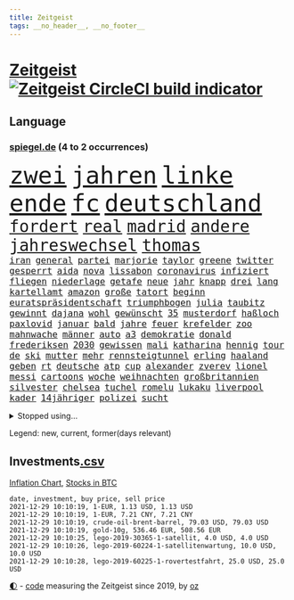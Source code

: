 ```yaml
---
title: Zeitgeist
tags: __no_header__, __no_footer__
---
```


# [Zeitgeist](https://oliz.io/zeitgeist/) [![Zeitgeist CircleCI build indicator](https://circleci.com/gh/ooz/zeitgeist.svg?style=shield)](https://circleci.com/gh/ooz/zeitgeist)

## Language

<h3><a href="https://www.spiegel.de" target="_blank">spiegel.de</a> (4 to 2 occurrences)</h3>
<p style="font-family:monospace">
<span style="font-size:32pt"><a href="news_links.html#zwei" class="current">zwei</a></span>
<span style="font-size:32pt"><a href="news_links.html#jahren" class="current">jahren</a></span>
<span style="font-size:32pt"><a href="news_links.html#linke" class="current">linke</a></span>
<span style="font-size:32pt"><a href="news_links.html#ende" class="current">ende</a></span>
<span style="font-size:32pt"><a href="news_links.html#fc" class="current">fc</a></span>
<span style="font-size:32pt"><a href="news_links.html#deutschland" class="current">deutschland</a></span>
<br>
<span style="font-size:22pt"><a href="news_links.html#fordert" class="current">fordert</a></span>
<span style="font-size:22pt"><a href="news_links.html#real" class="current">real</a></span>
<span style="font-size:22pt"><a href="news_links.html#madrid" class="current">madrid</a></span>
<span style="font-size:22pt"><a href="news_links.html#andere" class="current">andere</a></span>
<span style="font-size:22pt"><a href="news_links.html#jahreswechsel" class="current">jahreswechsel</a></span>
<span style="font-size:22pt"><a href="news_links.html#thomas" class="current">thomas</a></span>
<br>
<span style="font-size:12pt"><a href="news_links.html#iran" class="current">iran</a></span>
<span style="font-size:12pt"><a href="news_links.html#general" class="current">general</a></span>
<span style="font-size:12pt"><a href="news_links.html#partei" class="current">partei</a></span>
<span style="font-size:12pt"><a href="news_links.html#marjorie" class="new">marjorie</a></span>
<span style="font-size:12pt"><a href="news_links.html#taylor" class="current">taylor</a></span>
<span style="font-size:12pt"><a href="news_links.html#greene" class="new">greene</a></span>
<span style="font-size:12pt"><a href="news_links.html#twitter" class="current">twitter</a></span>
<span style="font-size:12pt"><a href="news_links.html#gesperrt" class="current">gesperrt</a></span>
<span style="font-size:12pt"><a href="news_links.html#aida" class="current">aida</a></span>
<span style="font-size:12pt"><a href="news_links.html#nova" class="new">nova</a></span>
<span style="font-size:12pt"><a href="news_links.html#lissabon" class="current">lissabon</a></span>
<span style="font-size:12pt"><a href="news_links.html#coronavirus" class="current">coronavirus</a></span>
<span style="font-size:12pt"><a href="news_links.html#infiziert" class="current">infiziert</a></span>
<span style="font-size:12pt"><a href="news_links.html#fliegen" class="current">fliegen</a></span>
<span style="font-size:12pt"><a href="news_links.html#niederlage" class="current">niederlage</a></span>
<span style="font-size:12pt"><a href="news_links.html#getafe" class="new">getafe</a></span>
<span style="font-size:12pt"><a href="news_links.html#neue" class="current">neue</a></span>
<span style="font-size:12pt"><a href="news_links.html#jahr" class="current">jahr</a></span>
<span style="font-size:12pt"><a href="news_links.html#knapp" class="current">knapp</a></span>
<span style="font-size:12pt"><a href="news_links.html#drei" class="current">drei</a></span>
<span style="font-size:12pt"><a href="news_links.html#lang" class="current">lang</a></span>
<span style="font-size:12pt"><a href="news_links.html#kartellamt" class="new">kartellamt</a></span>
<span style="font-size:12pt"><a href="news_links.html#amazon" class="current">amazon</a></span>
<span style="font-size:12pt"><a href="news_links.html#große" class="current">große</a></span>
<span style="font-size:12pt"><a href="news_links.html#tatort" class="current">tatort</a></span>
<span style="font-size:12pt"><a href="news_links.html#beginn" class="current">beginn</a></span>
<span style="font-size:12pt"><a href="news_links.html#euratspräsidentschaft" class="new">euratspräsidentschaft</a></span>
<span style="font-size:12pt"><a href="news_links.html#triumphbogen" class="new">triumphbogen</a></span>
<span style="font-size:12pt"><a href="news_links.html#julia" class="current">julia</a></span>
<span style="font-size:12pt"><a href="news_links.html#taubitz" class="new">taubitz</a></span>
<span style="font-size:12pt"><a href="news_links.html#gewinnt" class="current">gewinnt</a></span>
<span style="font-size:12pt"><a href="news_links.html#dajana" class="new">dajana</a></span>
<span style="font-size:12pt"><a href="news_links.html#wohl" class="current">wohl</a></span>
<span style="font-size:12pt"><a href="news_links.html#gewünscht" class="new">gewünscht</a></span>
<span style="font-size:12pt"><a href="news_links.html#35" class="current">35</a></span>
<span style="font-size:12pt"><a href="news_links.html#musterdorf" class="new">musterdorf</a></span>
<span style="font-size:12pt"><a href="news_links.html#haßloch" class="new">haßloch</a></span>
<span style="font-size:12pt"><a href="news_links.html#paxlovid" class="current">paxlovid</a></span>
<span style="font-size:12pt"><a href="news_links.html#januar" class="current">januar</a></span>
<span style="font-size:12pt"><a href="news_links.html#bald" class="current">bald</a></span>
<span style="font-size:12pt"><a href="news_links.html#jahre" class="current">jahre</a></span>
<span style="font-size:12pt"><a href="news_links.html#feuer" class="current">feuer</a></span>
<span style="font-size:12pt"><a href="news_links.html#krefelder" class="new">krefelder</a></span>
<span style="font-size:12pt"><a href="news_links.html#zoo" class="current">zoo</a></span>
<span style="font-size:12pt"><a href="news_links.html#mahnwache" class="new">mahnwache</a></span>
<span style="font-size:12pt"><a href="news_links.html#männer" class="current">männer</a></span>
<span style="font-size:12pt"><a href="news_links.html#auto" class="current">auto</a></span>
<span style="font-size:12pt"><a href="news_links.html#a3" class="current">a3</a></span>
<span style="font-size:12pt"><a href="news_links.html#demokratie" class="current">demokratie</a></span>
<span style="font-size:12pt"><a href="news_links.html#donald" class="current">donald</a></span>
<span style="font-size:12pt"><a href="news_links.html#frederiksen" class="current">frederiksen</a></span>
<span style="font-size:12pt"><a href="news_links.html#2030" class="current">2030</a></span>
<span style="font-size:12pt"><a href="news_links.html#gewissen" class="current">gewissen</a></span>
<span style="font-size:12pt"><a href="news_links.html#mali" class="current">mali</a></span>
<span style="font-size:12pt"><a href="news_links.html#katharina" class="current">katharina</a></span>
<span style="font-size:12pt"><a href="news_links.html#hennig" class="new">hennig</a></span>
<span style="font-size:12pt"><a href="news_links.html#tour" class="current">tour</a></span>
<span style="font-size:12pt"><a href="news_links.html#de" class="current">de</a></span>
<span style="font-size:12pt"><a href="news_links.html#ski" class="current">ski</a></span>
<span style="font-size:12pt"><a href="news_links.html#mutter" class="current">mutter</a></span>
<span style="font-size:12pt"><a href="news_links.html#mehr" class="current">mehr</a></span>
<span style="font-size:12pt"><a href="news_links.html#rennsteigtunnel" class="new">rennsteigtunnel</a></span>
<span style="font-size:12pt"><a href="news_links.html#erling" class="current">erling</a></span>
<span style="font-size:12pt"><a href="news_links.html#haaland" class="current">haaland</a></span>
<span style="font-size:12pt"><a href="news_links.html#geben" class="current">geben</a></span>
<span style="font-size:12pt"><a href="news_links.html#rt" class="current">rt</a></span>
<span style="font-size:12pt"><a href="news_links.html#deutsche" class="current">deutsche</a></span>
<span style="font-size:12pt"><a href="news_links.html#atp" class="current">atp</a></span>
<span style="font-size:12pt"><a href="news_links.html#cup" class="current">cup</a></span>
<span style="font-size:12pt"><a href="news_links.html#alexander" class="current">alexander</a></span>
<span style="font-size:12pt"><a href="news_links.html#zverev" class="current">zverev</a></span>
<span style="font-size:12pt"><a href="news_links.html#lionel" class="current">lionel</a></span>
<span style="font-size:12pt"><a href="news_links.html#messi" class="current">messi</a></span>
<span style="font-size:12pt"><a href="news_links.html#cartoons" class="current">cartoons</a></span>
<span style="font-size:12pt"><a href="news_links.html#woche" class="current">woche</a></span>
<span style="font-size:12pt"><a href="news_links.html#weihnachten" class="current">weihnachten</a></span>
<span style="font-size:12pt"><a href="news_links.html#großbritannien" class="current">großbritannien</a></span>
<span style="font-size:12pt"><a href="news_links.html#silvester" class="current">silvester</a></span>
<span style="font-size:12pt"><a href="news_links.html#chelsea" class="current">chelsea</a></span>
<span style="font-size:12pt"><a href="news_links.html#tuchel" class="current">tuchel</a></span>
<span style="font-size:12pt"><a href="news_links.html#romelu" class="current">romelu</a></span>
<span style="font-size:12pt"><a href="news_links.html#lukaku" class="current">lukaku</a></span>
<span style="font-size:12pt"><a href="news_links.html#liverpool" class="current">liverpool</a></span>
<span style="font-size:12pt"><a href="news_links.html#kader" class="current">kader</a></span>
<span style="font-size:12pt"><a href="news_links.html#14jähriger" class="current">14jähriger</a></span>
<span style="font-size:12pt"><a href="news_links.html#polizei" class="current">polizei</a></span>
<span style="font-size:12pt"><a href="news_links.html#sucht" class="current">sucht</a></span>
</p>
<details>
<summary>Stopped using...</summary>
<p class="former" style="font-size:12pt">
co₂(437) positionen(437) 39(436) behandlung(436) bewerber(436) coronalockdown(436) diskussion(436) festnahme(436) juventus(436) microsoft(436) rad(436) schwarzen(436) turin(436) usaußenminister(436) zentrale(436) 5(435) ankündigung(435) astrazeneca(435) beantragen(435) erntet(435) frankfurter(435) klimaneutral(435) richten(435) sparen(435) angriffen(434) bekannten(434) fenster(434) gefährden(434) geschaffen(434) internationaler(434) kandidatin(434) razzia(434) regionen(434) ärmere(434) autohersteller(433) bedrohung(433) beeinflussen(433) beschwerde(433) bewegung(433) diesel(433) eingeschränkt(433) heiko(433) hinweisen(433) lady(433) nazis(433) schrieb(433) sicherheitsbehörden(433) sofort(433) versorgt(433) weltkrieg(433) wen(433) führende(432) gedacht(432) haseloff(432) lager(432) locker(432) neuem(432) usbürger(432) vorschläge(432) weitergehen(432) amsterdam(431) anspruch(431) eindruck(431) einstieg(431) fortschritt(431) fuß(431) gegenseitig(431) leere(431) melanie(431) negativ(431) statement(431) versehentlich(431) angeordnet(430) drehen(430) eskalation(430) krankenhäusern(430) schröder(430) schwedische(430) tagelang(430) unbekannten(430) zahlung(430) überzeugen(430) anerkennung(429) durchsetzen(429) eindämmen(429) figuren(429) geklärt(429) gesteht(429) hollywood(429) londoner(429) märz(429) noten(429) partner(429) publikum(429) schwierigkeiten(429) tourismus(429) welchem(429) arbeiter(428) brücke(428) ecuador(428) eintracht(428) einzelnen(428) ford(428) geduld(428) gleichberechtigung(428) jüngeren(428) nationen(428) notruf(428) rat(428) rechts(428) ringt(428) schwarzer(428) sibirien(428) sperre(428) untersuchungshaft(428) vereinten(428) verpassen(428) verwendet(428) wald(428) weltweite(428) zeuge(428) alex(427) bewährung(427) bildung(427) black(427) fanexperten(427) hauses(427) karriereberaterin(427) kompliziert(427) kostet(427) kräftig(427) marcel(427) namens(427) nürnberg(427) politisch(427) revolution(427) seehofer(427) spekulationen(427) tests(427) tippen(427) trainiert(427) unerwartet(427) verlangen(427) verschiebt(427) wehrte(427) äußerst(427) überschattet(427) anwälte(426) benzin(426) breit(426) ersetzen(426) figur(426) ifoindex(426) langsam(426) usschauspielerin(426) 52(425) gereist(425) impfbereitschaft(425) michelle(425) mode(425) mutige(425) paderborn(425) radfahrer(425) schottland(425) steuert(425) verbrechen(425) 32(424) besseren(424) besucher(424) ecken(424) endspiel(424) engagement(424) priester(424) sensation(424) anlass(423) europäer(423) förderung(423) behinderung(422) bekämpft(422) fit(422) moskaus(422) neustart(422) verschwiegen(422) ausgerufen(421) eigentümer(421) kultur(421) menschenleben(421) modell(421) optimistisch(421) regierungspartei(421) rollen(421) studieren(421) tauchen(421) anja(420) aufgetreten(420) belege(420) drohe(420) kranke(420) vorstellen(420) einheitliche(419) frachter(419) goldenen(419) kilometern(419) nordirland(419) skepsis(419) spotify(419) weckt(419) datenanalyse(418) jerusalem(418) sportlich(418) torhüter(418) braunschweig(417) aktivistin(416) befeuern(416) küstenwache(416) lernt(416) reichsten(416) bushido(415) eklat(415) tatverdächtigen(415) 81(414) ministerium(414) zurückgegangen(414) alice(413) erderwärmung(413) finanzierung(413) griechische(413) prognosen(413) nationalteam(412) dir(411) matthew(411) monats(411) wünsche(411) defensive(410) klarer(410) stiegen(410) träume(410) zuschauern(410) amerikas(409) behalten(409) konsum(409) le(409) coronaschutz(408) hohem(408) migration(408) wirtschaftswachstum(408) niedrigere(407) rasen(407) wiener(407) nasa(406) aufgetaucht(405) rechtsstreit(405) falscher(404) platzverweis(404) popstar(404) landung(403) läden(403) psychisch(403) sichert(403) ausrüstung(402) drin(402) hilfen(402) beauftragt(401) erstickt(401) ball(400) chats(400) verheerend(400) sinkende(399) umfragewerte(399) doping(398) thüringer(398) verfassungsgericht(398) weitermachen(398) grünenchefin(397) schützt(397) neymar(396) ungeklärt(395) angezeigt(394) bangen(394) riesiges(394) jones(393) schätzen(393) türen(391) sammelte(390) ursprünglich(390) geht's(388) wiedergewählt(388) strategisch(387) verhinderte(387) beobachtung(386) verpasste(386) normalerweise(385) vorgenommen(385) entspannt(384) kontert(383) teuren(383) björn(382) bbc(381) empfangen(380) erreger(380) verpflichten(380) weidel(380) annäherung(379) aktive(378) voraussichtlich(377) coronafolgen(375) nationalsozialismus(375) antony(373) blinken(373) kehren(371) rache(371) versicherer(370) höcke(369) renommierten(369) strukturen(369) heimsieg(367) aggressiv(366) trugen(365) darmstadt(364) abgabe(363) ärmelkanal(362) theoretisch(361) aufheben(358) biontech/pfizer(357) eingetroffen(354) sachen(353) badenwürttembergischen(350) befunden(350) katzen(349) berühmtes(347) ereignet(341) kreuzung(327) 95(323) tübinger(322) geheimen(319) flächendeckend(315) afrikanische(310) estland(310) vormarsch(309) unwahrscheinlich(307) bundesweiten(304) potenziell(302) behindern(301) belästigt(301) california(301) bewerben(299) stören(297) 53jähriger(294) ausländer(290) direkten(290) 20jährige(288) beunruhigt(288) j(288) kryptowährungen(288) schätzungen(286) finanziellen(284) worüber(283) notstand(281) urteile(279) freigabe(278) konzerte(278) krimi(278) objekte(278) kriege(277) missbrauchsvorwürfen(276) wildnis(276) gregor(267) strecken(267) nationaler(265) bargeld(261) geschützte(261) nordwesten(261) realistisch(260) lacht(259) bildzeitung(258) provider(258) prozessauftakt(252) asyl(250) scharfen(245) berechtigt(243) kühl(239) airline(236) erwachsen(233) zufriedener(233) erschüttern(232) financial(232) label(226) neudelhi(222) jubel(220) spritzen(219) bka(217) machtoptionen(217) raumfahrt(215) 2045(213) 25jährige(211) genossen(203) autofahrern(202) ängste(202) hardliner(201) ticket(199) vorgang(199) dorthin(194) einwanderer(194) gekentert(191) bezeichnen(190) lago(190) maggiore(190) karim(189) berchtesgaden(188) 01(186) allgegenwärtig(186) umfang(186) fünfjähriger(184) kinderimpfung(184) unschuldig(183) benzinpreise(182) befragung(179) lokal(178) träumt(178) 86(177) aggressiver(177) jamaika(177) knochen(176) 23jähriger(175) erhöhte(175) mangelnden(174) sechzigerjahre(174) tragweite(174) britischem(173) stehe(173) beihilfe(172) versichert(172) brannte(171) hebel(171) hunderttausenden(171) jon(171) sichere(171) zeugnis(171) alzheimer(170) anführer(170) anpassen(170) ähnliches(170) merkwürdigen(169) ansprechen(168) forscherteam(168) ramos(167) entstehung(164) befassen(163) altenberger(162) atomgespräche(162) britney(162) millionenentschädigung(162) spears(162) irre(161) fratzscher(160) geldwäsche(160) 9(159) akademie(159) auslaufen(159) süddeutschland(159) wissenschaften(159) 160(158) coronafall(158) dick(158) diwchef(158) düster(158) hindukusch(157) heiraten(156) stufen(156) heim(155) partnerschaft(155) mächtigen(154) batterien(153) karlsruher(153) fashion(151) sperrung(151) sprunghaft(151) roter(150) vermeintlicher(150) wunderkind(150) tugenden(149) überdosis(149) 25jähriger(147) kürzen(147) strikten(147) häufigsten(146) unterzogen(146) verdrängt(145) evakuierung(144) beatles(143) las(143) vegas(143) abschiebungen(142) leistete(142) lieferengpässen(142) oberbayern(142) kreißsaal(140) nbastar(140) schutzmaßnahmen(140) observatorium(139) theorien(138) charlottesville(137) impfzahlen(137) nothilfe(137) raser(137) hochwasser(136) hochwasserkatastrophe(136) komfort(136) 210(135) selfie(135) dfbfrauen(133) maurer(132) zerstörten(132) fluten(131) kulisse(131) schwerelosigkeit(131) ernannt(129) halbleiter(129) kohl(129) archäologen(128) coronagipfel(128) kollision(128) afghanen(127) freedom(127) lautete(127) norwegischen(126) verbannt(126) 240(124) schwach(124) abzugeben(123) eindeutigen(123) preisanstieg(123) boxer(122) films(122) legalisieren(122) marathon(122) rückkehrer(122) entthront(121) nbaprofi(121) leidenschaft(120) sprint(120) erkunden(119) fußgänger(119) ali(118) notlage(117) stellvertreter(117) entschädigt(116) vorfahrt(116) binden(115) gouverneurs(115) düsseldorfer(114) geschwommen(114) kristina(114) manhattan(114) münzen(114) haushaltshilfe(113) überschreiten(113) aufkommen(112) epidemische(112) ertranken(112) früherem(112) note(112) vermietet(112) vergisst(111) taugen(110) angestellt(109) gedränge(109) morawiecki(109) coronatoten(108) funktionen(108) göringeckardt(108) magdalena(108) mesut(108) privilegien(108) weggefährten(108) wissing(108) özil(108) adidas(107) hochdruck(107) spielmacher(107) tankstellen(107) zurückziehen(107) grünenfraktionschefin(106) haushalt(106) hessens(106) iaea(106) tierwelt(106) devise(105) fanexpertinnen(105) applaus(104) exmann(104) staatsangehörigkeit(104) stehlen(104) astronaut(103) saisonauftakt(103) zorn(103) überraschende(103) regelungen(102) stone(101) topf(101) flüchtlingsdrama(100) kommunisten(100) verletzungspause(100) kooperieren(99) resistenter(99) späte(99) töteten(99) verteidigte(99) illegaler(98) involviert(98) landsleuten(98) plänen(98) skelette(98) toxische(98) gerichtsentscheidung(97) verstärkung(97) abgerechnet(96) bestätigte(96) fifa(96) gadgets(96) architekten(95) jerome(95) powell(95) aufgegriffen(94) katrin(94) migrationspolitik(94) spektakulärer(94) längsten(93) messungen(93) umbruch(93) hingerichtet(92) sandberg(92) gewandt(91) gewerkschaften(91) wittert(91) eingekauft(90) härtester(90) angels(89) gutgehen(89) hells(89) urteilt(89) zuständen(89) angehören(88) denise(88) gysi(88) missouri(88) mobility(88) stewart(88) wmqualifikation(88) 22jährige(87) ausreisen(87) erheblicher(87) kinderarzt(87) krankschreibung(87) lichter(87) pharmakonzern(87) schau(87) bayerischer(86) bildungssystem(86) breuer(86) defekte(86) dringen(86) erneuerbarer(86) handhabe(86) heavymetalband(86) pannenserie(86) türkisches(86) abnehmen(85) einzuschätzen(85) fachzeitschriften(85) opioidkrise(85) arktis(84) benachbarten(84) bündnisses(84) gelobt(84) kurssturz(84) verbliebenen(84) abschwächung(83) gedrückt(83) hofften(83) inmitten(83) tvduell(83) umgangs(83) verhörthriller(83) virginia(83) biontechgründer(82) eumitteln(82) miete(82) nackte(82) rockergruppe(82) sennheiser(82) umkrempeln(82) 52jährigen(81) elektrisiert(81) klingel(81) lübecker(81) rosenheim(81) werten(81) ernsthafte(80) freiem(80) pflichtspielniederlagen(80) teamchef(80) verfrühstückt(80) 3100(79) erwecken(79) finanzkrise(79) rotgrüne(79) tvdebatte(79) aids(78) bombenanschlag(78) championsleaguespiel(78) gordon(78) pfad(78) cyberangriffe(77) eingefangen(77) erklärungen(77) lauschte(77) wiesen(77) wirt(77) augenhöhe(76) kaufmann(75) sound(75) fracht(74) geladen(74) schwedens(74) sorgerecht(74) wiederzubeleben(74) betreten(73) bruchlandung(73) vogel(73) populistisch(72) trieben(72) ubooten(72) verstärkte(72) drucker(71) lea(71) menschlicher(71) zukommen(71) anhören(70) gaskrise(70) günes(70) hanna(70) hast(70) orbit(70) pausieren(70) samstagabend(70) abhängen(69) aufgebracht(69) flüchtlingscamps(69) kohlrichter(69) maike(69) tatverdächtigem(69) ubootdeal(69) zuschlagen(69) engagieren(68) floss(68) johannesburg(68) meistern(68) stagnieren(68) 1975(67) auftritten(67) ausbauen(67) elch(67) heimatländer(67) trickst(67) tristesse(67) zäune(67) energiekosten(66) heikle(66) oppositionsparteien(66) sam(66) schüller(66) tiefer(66) amtskollegen(65) genügen(65) geplatztem(65) scheinheiligkeit(65) ach(64) bahnmitarbeiter(64) gazprom(64) heinrich(64) kritisierten(64) schlepper(64) vortrag(64) blättert(63) schlafende(63) ungeimpfter(63) bestellen(62) höhle(62) arbeitslosen(61) coronakontrollen(61) gaspreise(61) großprojekt(61) illegalem(61) traurigkeit(61) usjustiz(61) cduvorsitzenden(60) charge(60) entwickler(60) fassade(60) geblitzt(60) gelebt(60) kindesmissbrauchs(60) streitthema(60) allermeisten(59) eidinger(59) erwartung(59) kinderklinik(59) klubführung(59) kurbelt(59) lockerung(59) spürbare(59) unsicherheiten(59) bewältigte(58) co2preis(58) gleichermaßen(58) gratuliert(58) neugeborenes(58) spiegelrecherchen(58) övp(58) beurteilt(57) kai(57) laughing(57) schleuser(57) witze(57) alarmieren(56) erwärmung(56) fördergelder(56) korruptionsvorwürfe(56) magie(56) matthäus(56) meeresgrund(56) bedrängt(55) einschüchtern(55) losgehen(55) notfallzulassung(55) papers(55) stattgefunden(55) theologe(55) todesfolge(55) warburg(55) 3ddruck(54) frischen(54) gedrängt(54) hüten(54) kissen(54) rennens(54) 2700(53) einsturz(53) gebilligt(53) kyle(53) verdichef(53) verunglückte(53) österreichischer(53) 1970(52) freundlich(52) hausdurchsuchungen(52) oberst(52) ranghoher(52) sommerhaus(52) unvollendet(52) 74(51) adele(51) ansturm(51) attentate(51) entwicklungsländern(51) künstlerinnen(51) pelze(51) regierungsarbeit(51) immobilienkonzernen(50) intensivpatienten(50) polnischer(50) spürbar(50) weizen(50) wirksam(50) dzienus(49) frances(49) großbanken(49) osteuropa(49) regierungskrise(49) sachsenanhalts(49) sarahlee(49) sprecherin(49) tatverdächtiger(49) timon(49) geschnappt(48) hinweisgeber(48) kompass(48) kompromissbereit(48) vereinbart(48) verschlechtern(48) angehoben(47) baseballschläger(47) blamiert(47) minderheitsregierung(47) opel(47) parteivorstand(47) perspektive(47) raumsonde(47) rückweg(47) spe(47) stellantis(47) hartmut(46) sockel(46) verdreifacht(46) absprachen(45) chefposten(45) hiv(45) legalisierung(45) geheimnisse(43) hinrichtung(43) hochseewindparks(43) luftwaffe(43) lädt(43) pannenstart(43) privates(43) abschlussbericht(42) aufeinandertreffen(42) betrüger(42) czaja(42) eon(42) impfstoffhersteller(42) legendäre(42) lindenstraße(42) marion(42) rosenthal(42) rugby(42) unheilbar(42) wichtigster(42) wohnten(42) doppel(41) ehrgeizige(41) gründeten(41) mitschuld(41) mutterkonzern(41) regierungspartner(41) asteroiden(40) kräftigen(40) ops(40) wonach(40) zoos(40) abgehoben(39) abschiedstour(39) anfangen(39) enes(39) feind(39) heime(39) kanter(39) kriegen(39) klimaexperten(38) landesärztekammer(38) nachkriegszeit(38) ratgeber(38) schwört(38) ausstoß(37) chefredakteur(37) coronamedikaments(37) generalstaatsanwalt(37) linnemann(37) molnupiravir(37) palace(37) wasseroberfläche(37) bestehende(36) chip(36) eignet(36) fegte(36) springerchef(36) symbole(36) benzema(35) brandenburgs(35) ecuadors(35) eitan(35) inhaftiert(35) landeswährung(35) methode(35) plazenta(35) rheinderby(35) schlagartig(35) seilbahnabsturz(35) seilbahnunglück(35) geldflut(34) sandhausen(34) sexvideoaffäre(34) trophäen(34) generationen(33) landeschef(33) merck(33) bemerkenswerten(32) geduldig(32) atomwaffenfähige(31) ausgeben(31) befördert(31) fischerboot(31) freiburger(31) glühende(31) karibik(31) außenpolitische(30) eröffnete(30) frisst(30) gefoltert(30) impfskeptikerin(30) importpreise(30) kürzer(30) lettland(30) pflegerin(30) skeptischer(30) statuen(30) ubahn(30) bundeskriminalamt(29) getrennte(29) house(29) schmerzensgeld(29) vorstellt(29) wille(29) auffrischungsimpfungen(28) houston(28) putzen(28) regional(28) schieflage(28) sexualisierte(28) unbegründet(28) videoassistenten(28) wirklichkeit(28) abgesagte(27) amerikanischer(27) ausblieb(27) benfica(27) coronaboosterimpfung(27) belogen(26) finanzen(26) ketten(26) schusswaffen(26) staatsstreich(26) weckruf(26) zwölfjährige(26) befreite(25) gaga(25) gegentore(25) genügte(25) gesundheitssystem(25) großflächig(25) gucci(25) interaktive(25) rettungseinsatz(25) weiterspielen(25) geringer(24) havre(24) längeren(24) symbolfigur(24) vermeidbar(24) kaputtgegangen(23) randalierer(23) überfälle(23) 3gpflicht(22) aggression(22) erfüllung(22) gewaltsamen(22) pickuptrucks(22) spdchefin(22) baldkanzler(21) calais(21) hausärzte(21) stroh(21) tatortvote(21) tennisspielerin(21) terence(21) französin(20) sohnes(20) woanders(20) asteroidenmond(19) beschlüsse(19) billig(19) coronagesetz(19) kollisionskurs(19) abtrünnigen(18) andersson(18) bahnbrechende(18) handschrift(18) kalt(18) legalen(18) zhan(18) zhang(18) 12jährige(17) ausschlag(17) ausschluss(17) luftverkehr(17) versicherung(17) wettrennen(17) energiekonzern(16) harsch(16) reduzierung(16) schwindel(16) tories(16) erbil(15) flüchtlingspolitik(15) vierteljahrhundert(15) weltraumschrott(15) wissenschaftlern(15) annamaria(14) coronarunde(14) entsteht(14) ferchichi(14) fliegende(14) kantersieg(14) tauschen(14) ussanktionen(14) zukünftigen(14) coronaberichterstattung(13) versteht(13) wta(13) zukommt(13) apotheker(12) attraktiver(12) interessengruppen(12) kenosha(12) luftfilter(12) ozean(12) vergangenes(12) auseinandersetzungen(11) auslandsreise(11) belavia(11) kontakten(11) polizeigewerkschaft(11) präsent(11) recycling(11) tonfall(11) wtachef(11)
</p>
</details>
<p>Legend: <span class="new">new</span>, <span class="current">current</span>, <span class="former">former(days relevant)</span></p>

## Investments[.csv](investments.csv)

[Inflation Chart](https://inflationchart.com),
[Stocks in BTC](https://stonksinbtc.xyz/)

```
date, investment, buy price, sell price
2021-12-29 10:10:19, 1-EUR, 1.13 USD, 1.13 USD
2021-12-29 10:10:19, 1-EUR, 7.21 CNY, 7.21 CNY
2021-12-29 10:10:19, crude-oil-brent-barrel, 79.03 USD, 79.03 USD
2021-12-29 10:10:19, gold-10g, 536.46 EUR, 508.56 EUR
2021-12-29 10:10:25, lego-2019-30365-1-satellit, 4.0 USD, 4.0 USD
2021-12-29 10:10:26, lego-2019-60224-1-satellitenwartung, 10.0 USD, 10.0 USD
2021-12-29 10:10:28, lego-2019-60225-1-rovertestfahrt, 25.0 USD, 25.0 USD
```

<footer>
<a href="javascript:toggleTheme()" class="nav">🌓</a>
- <a href="https://github.com/ooz/zeitgeist">code</a> measuring the Zeitgeist since 2019, by <a href="https://oliz.io">oz</a>
</footer>
